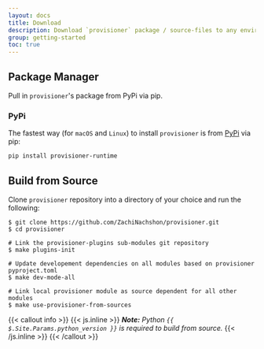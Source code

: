 ```yaml
---
layout: docs
title: Download
description: Download `provisioner` package / source-files to any environment, local or CI.
group: getting-started
toc: true
---
```


## Package Manager

Pull in `provisioner`'s package from PyPi via pip.

### PyPi

The fastest way (for `macOS` and `Linux`) to install `provisioner` is from [PyPi](https://pypi.org/) via pip:

```bash
pip install provisioner-runtime
```

<!-- ## Pre-Built Release

1. Update the download script with the following parameters:

     - **VERSION:** package released version
     - **OS_ARCH:** operating system &amp; architecture tuple

1. Download and install `provisioner` package (copy & paste into a terminal):

```bash
bash <<'EOF'

# Change Version, OS and Architecture accordingly
VERSION=0.1.0

OS_ARCH=darwin_amd64
# Options: 
#   - darwin_arm64
#   - linux_arm64
#   - linux_armv6
#   - linux_amd64

# Create a temporary folder
repo_temp_path=$(mktemp -d ${TMPDIR:-/tmp}/provisioner-repo.XXXXXX)
cwd=$(pwd)
cd ${repo_temp_path}

# Download & extract
echo -e "\nDownloading provisioner to temp directory...\n"
curl -SL "https://github.com/ZachiNachshon/provisioner/releases/download/v${VERSION}/provisioner_${VERSION}_${OS_ARCH}.tar.gz" | tar -xz

# Create a dest directory and move the binary
echo -e "\nMoving binary to ~/.local/bin"
mkdir -p ${HOME}/.local/bin; mv provisioner ${HOME}/.local/bin

# Add this line to your *rc file (zshrc, bashrc etc..) to make `provisioner` available on new sessions
echo "Exporting ~/.local/bin (make sure to have it available on PATH)"
export PATH="${PATH}:${HOME}/.local/bin"

cd ${cwd}

# Cleanup
if [[ ! -z ${repo_temp_path} && -d ${repo_temp_path} && ${repo_temp_path} == *"provisioner-repo"* ]]; then
	echo "Deleting temp directory"
	rm -rf ${repo_temp_path}
fi

echo -e "\nDone (type 'provisioner' for help)\n"

EOF
```

Alternatively, you can download a release directy from GitHub

<a href="{{< param "download.dist" >}}" class="btn btn-bd-primary" onclick="ga('send', 'event', 'Getting started', 'Download', 'Download Provisioner');" target="_blank">Download Specific Release</a>

{{< callout warning >}}
## `PATH` awareness

Make sure `${HOME}/.local/bin` exists on the `PATH` or sourced on every new shell session.
{{< /callout >}} -->

## Build from Source

Clone `provisioner` repository into a directory of your choice and run the following:

```text
$ git clone https://github.com/ZachiNachshon/provisioner.git
$ cd provisioner

# Link the provisioner-plugins sub-modules git repository
$ make plugins-init

# Update developement dependencies on all modules based on provisioner pyproject.toml
$ make dev-mode-all

# Link local provisioner module as source dependent for all other modules 
$ make use-provisioner-from-sources
```

{{< callout info >}}
{{< js.inline >}}
***Note:** Python `{{ $.Site.Params.python_version }}` is required to build from source.*
{{< /js.inline >}}
{{< /callout >}}
